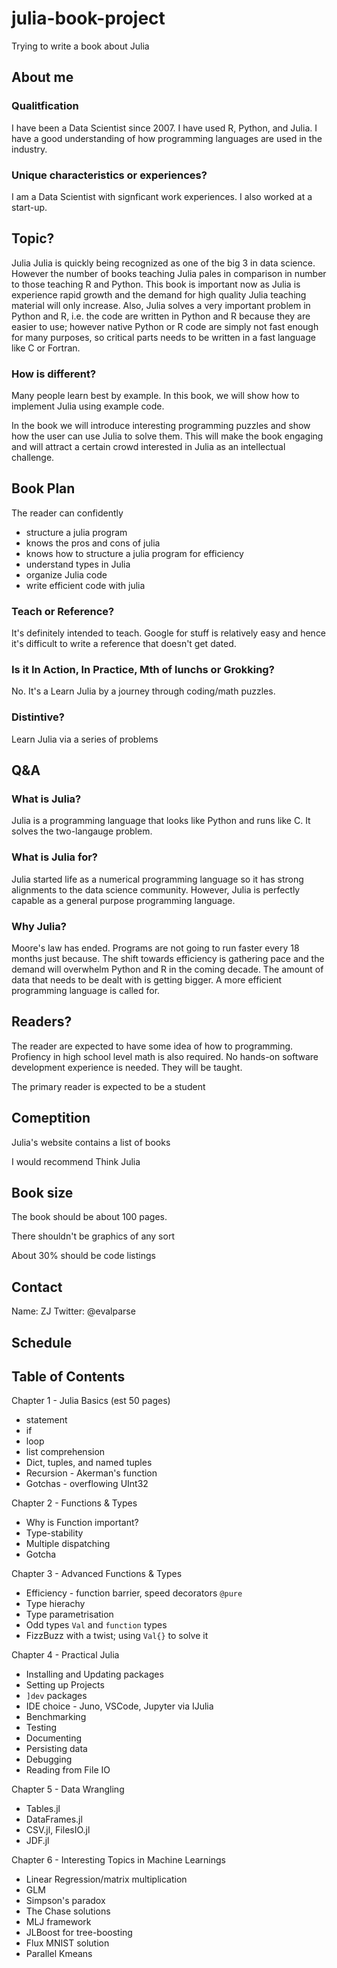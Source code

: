 # julia-book-project
Trying to write a book about Julia

## About me

### Qualitfication

I have been a Data Scientist since 2007. I have used R, Python, and Julia. I have a good understanding of how programming languages are used in the industry.

### Unique characteristics or experiences?

I am a Data Scientist with signficant work experiences. I also worked at a start-up.

## Topic?

Julia
Julia is quickly being recognized as one of the big 3 in data science. However the number of books teaching Julia pales in comparison in number to those teaching R and Python.
This book is important now as Julia is experience rapid growth and the demand for high quality Julia teaching material will only increase. Also, Julia solves a very important problem in Python and R, i.e. the code are written in Python and R because they are easier to use; however native Python or R code are simply not fast enough for many purposes, so critical parts needs to be written in a fast language like C or Fortran.

### How is different?

Many people learn best by example. In this book, we will show how to implement Julia using example code.

In the book we will introduce interesting programming puzzles and show how the user can use Julia to solve them. This will make the book engaging and will attract a certain crowd interested in Julia as an intellectual challenge.

## Book Plan

The reader can confidently

* structure a julia program
* knows the pros and cons of julia
* knows how to structure a julia program for efficiency
* understand types in Julia
* organize Julia code
* write efficient code with julia

### Teach or Reference?

It's definitely intended to teach. Google for stuff is relatively easy and hence it's difficult to write a reference that doesn't get dated.

### Is it In Action, In Practice, Mth of lunchs or Grokking?
No. It's a Learn Julia by a journey through coding/math puzzles. 

### Distintive?

Learn Julia via a series of problems

## Q&A

### What is Julia? 

Julia is a programming language that looks like Python and runs like C. It solves the two-langauge problem.

### What is Julia for?

Julia started life as a numerical programming language so it has strong alignments to the data science community. However, Julia is perfectly capable as a general purpose programming language.

### Why Julia?

Moore's law has ended. Programs are not going to run faster every 18 months just because. The shift towards efficiency is gathering pace and the demand will overwhelm Python and R in the coming decade. The amount of data that needs to be dealt with is getting bigger. A more efficient programming language is called for. 


## Readers?

The reader are expected to have some idea of how to programming. Profiency in high school level math is also required. No hands-on software development experience is needed. They will be taught.

The primary reader is expected to be a student

## Comeptition

Julia's website contains a list of books 

I would recommend Think Julia

## Book size

The book should be about 100 pages.

There shouldn't be graphics of any sort

About 30% should be code listings

## Contact

Name: ZJ
Twitter: @evalparse

## Schedule

## Table of Contents

Chapter 1 - Julia Basics (est 50 pages)
* statement
* if
* loop
* list comprehension
* Dict, tuples, and named tuples
* Recursion - Akerman's function
* Gotchas - overflowing UInt32

Chapter 2 - Functions & Types
* Why is Function important?
* Type-stability
* Multiple dispatching
* Gotcha

Chapter 3 - Advanced Functions & Types
* Efficiency - function barrier, speed decorators `@pure`
* Type hierachy
* Type parametrisation
* Odd types `Val` and `function` types
* FizzBuzz with a twist; using `Val{}` to solve it

Chapter 4 - Practical Julia
* Installing and Updating packages
* Setting up Projects
* `]dev` packages
* IDE choice - Juno, VSCode, Jupyter via IJulia
* Benchmarking
* Testing
* Documenting
* Persisting data
* Debugging
* Reading from File IO

Chapter 5 - Data Wrangling
* Tables.jl
* DataFrames.jl
* CSV.jl, FilesIO.jl
* JDF.jl

Chapter 6 - Interesting Topics in Machine Learnings
* Linear Regression/matrix multiplication
* GLM
* Simpson's paradox
* The Chase solutions
* MLJ framework
* JLBoost for tree-boosting
* Flux MNIST solution
* Parallel Kmeans

